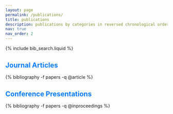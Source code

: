 ```yaml
---
layout: page
permalink: /publications/
title: publications
description: publications by categories in reversed chronological order. generated by jekyll-scholar.
nav: true
nav_order: 2
---
```


<!-- _pages/publications.md -->

<!-- Bibsearch Feature -->

{% include bib_search.liquid %}

<div class="publications">

<h2 style="color: #007bff; font-weight: bold; margin-top: 2rem; margin-bottom: 1rem;">Journal Articles</h2>

{% bibliography -f papers -q @article %}

<h2 style="color: #007bff; font-weight: bold; margin-top: 2rem; margin-bottom: 1rem;">Conference Presentations</h2>

{% bibliography -f papers -q @inproceedings %}

</div>

